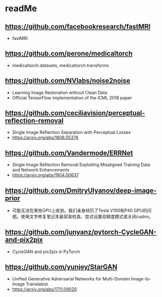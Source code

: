 # readMe

## https://github.com/facebookresearch/fastMRI
- fastMRI

## https://github.com/perone/medicaltorch
- medicaltorch.datasets, medicaltorch.transforms

## https://github.com/NVlabs/noise2noise
- Learning Image Restoration without Clean Data
- Official TensorFlow implementation of the ICML 2018 paper

## https://github.com/ceciliavision/perceptual-reflection-removal
- Single Image Reflection Separation with Perceptual Losses
- https://arxiv.org/abs/1806.05376

## https://github.com/Vandermode/ERRNet
- Single Image Reflection Removal Exploiting Misaligned Training Data and Network Enhancements
- https://arxiv.org/abs/1904.00637

## https://github.com/DmitryUlyanov/deep-image-prior
- 可能无法在某些GPU上收敛。我们亲身经历了Tesla V100和P40 GPU的问题。使用文字修复笔记本最容易检查。尝试设置双精度模式或关闭cudnn。

## https://github.com/junyanz/pytorch-CycleGAN-and-pix2pix
- CycleGAN and pix2pix in PyTorch

## https://github.com/yunjey/StarGAN
- Unified Generative Adversarial Networks for Multi-Domain Image-to-Image Translation
- https://arxiv.org/abs/1711.09020
